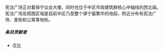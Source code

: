 宪法广场正对着驿宁议会大楼，同时也位于中区市政建筑群核心中轴线的西北端。宪法广场及周围区域是目前中区乃至整个驿宁最繁华的地段，附近分布有宪法广场、食街和公寓等地标。

##### 条目贡献者

* 庄比